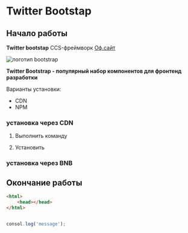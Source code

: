 # Twitter Bootstap

## Начало работы
**Twitter bootstap** CCS-фреймворк [Оф.сайт](get.bootstrap.com)

![логотип bootstrap](https://raw.githubusercontent.com/angular-ui/angular-ui.github.com/master/logo/UI_Shield_Bootstrap.png)

**Twitter Bootstrap - популярный набор компонентов для фронтенд разработки**

Варианты установки:

* CDN
* NPM







### установка через CDN

1. Выполнить команду

1. Установить

### установка через BNB

## Окончание работы

```html
<html>
    <head></head>
</html>
```

```javascript

consol.log('message');

```